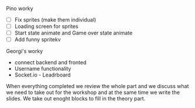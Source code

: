 
Pino worky
- [ ] Fix sprites (make them individual)
- [ ] Loading screen for sprites 
- [ ] Start state animate and Game over state animate 
- [ ] Add funny spritekv

Georgi's worky
- connect backend and fronted
- Username functionality
- Socket.io - Leadrboard

When everything completed we review the whole part and we discuss what we need to take out for the workshop and at the same time we write the slides. We take out enoght blocks to fill in the theory part.